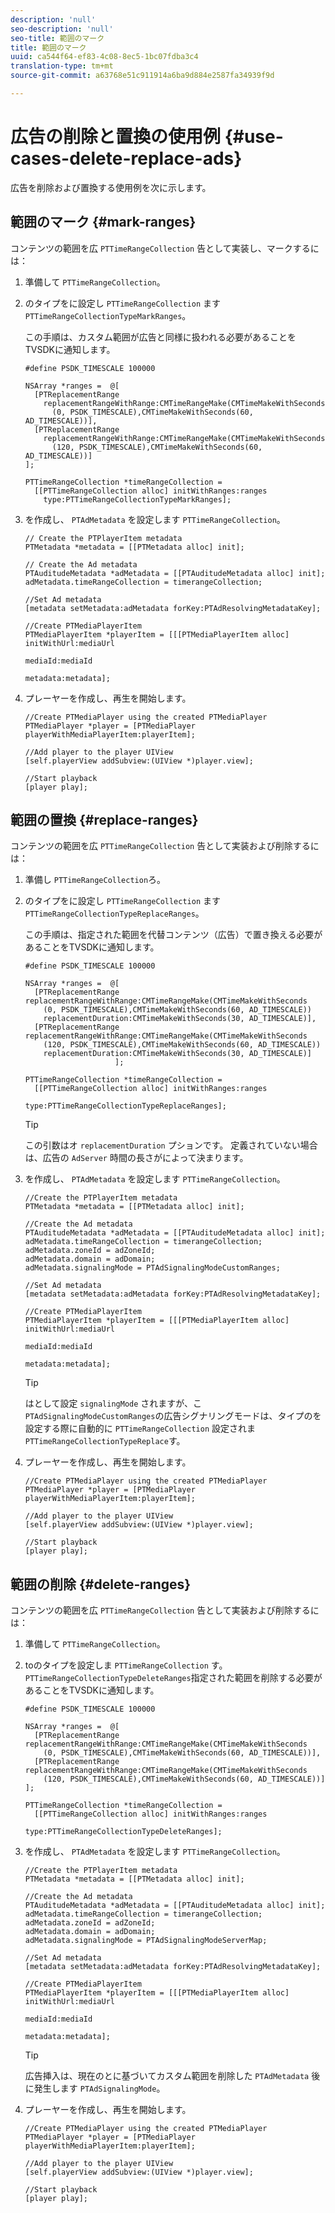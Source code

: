 ```yaml
---
description: 'null'
seo-description: 'null'
seo-title: 範囲のマーク
title: 範囲のマーク
uuid: ca544f64-ef83-4c08-8ec5-1bc07fdba3c4
translation-type: tm+mt
source-git-commit: a63768e51c911914a6ba9d884e2587fa34939f9d

---
```



# 広告の削除と置換の使用例 {#use-cases-delete-replace-ads}

広告を削除および置換する使用例を次に示します。

## 範囲のマーク {#mark-ranges}

コンテンツの範囲を広 `PTTimeRangeCollection` 告として実装し、マークするには：
1. 準備して `PTTimeRangeCollection`。
1. のタイプをに設定し `PTTimeRangeCollection` ます `PTTimeRangeCollectionTypeMarkRanges`。

   この手順は、カスタム範囲が広告と同様に扱われる必要があることをTVSDKに通知します。

   ```
   #define PSDK_TIMESCALE 100000 
   
   NSArray *ranges =  @[ 
     [PTReplacementRange  
       replacementRangeWithRange:CMTimeRangeMake(CMTimeMakeWithSeconds 
         (0, PSDK_TIMESCALE),CMTimeMakeWithSeconds(60, AD_TIMESCALE))], 
     [PTReplacementRange  
       replacementRangeWithRange:CMTimeRangeMake(CMTimeMakeWithSeconds 
         (120, PSDK_TIMESCALE),CMTimeMakeWithSeconds(60, AD_TIMESCALE))] 
   ]; 
   
   PTTimeRangeCollection *timeRangeCollection =  
     [[PTTimeRangeCollection alloc] initWithRanges:ranges  
       type:PTTimeRangeCollectionTypeMarkRanges];
   ```

1. を作成し、 `PTAdMetadata` を設定します `PTTimeRangeCollection`。

   ```
   // Create the PTPlayerItem metadata 
   PTMetadata *metadata = [[PTMetadata alloc] init]; 
   
   // Create the Ad metadata 
   PTAuditudeMetadata *adMetadata = [[PTAuditudeMetadata alloc] init]; 
   adMetadata.timeRangeCollection = timerangeCollection; 
   
   //Set Ad metadata 
   [metadata setMetadata:adMetadata forKey:PTAdResolvingMetadataKey]; 
   
   //Create PTMediaPlayerItem 
   PTMediaPlayerItem *playerItem = [[[PTMediaPlayerItem alloc] initWithUrl:mediaUrl 
                                                                   mediaId:mediaId 
                                                                  metadata:metadata];
   ```

1. プレーヤーを作成し、再生を開始します。

   ```
   //Create PTMediaPlayer using the created PTMediaPlayer 
   PTMediaPlayer *player = [PTMediaPlayer playerWithMediaPlayerItem:playerItem]; 
   
   //Add player to the player UIView 
   [self.playerView addSubview:(UIView *)player.view]; 
   
   //Start playback 
   [player play];
   ```

## 範囲の置換 {#replace-ranges}

コンテンツの範囲を広 `PTTimeRangeCollection` 告として実装および削除するには：
1. 準備し `PTTimeRangeCollection`ろ。
1. のタイプをに設定し `PTTimeRangeCollection` ます `PTTimeRangeCollectionTypeReplaceRanges`。

   この手順は、指定された範囲を代替コンテンツ（広告）で置き換える必要があることをTVSDKに通知します。

   ```
   #define PSDK_TIMESCALE 100000 
   
   NSArray *ranges =  @[ 
     [PTReplacementRange replacementRangeWithRange:CMTimeRangeMake(CMTimeMakeWithSeconds 
       (0, PSDK_TIMESCALE),CMTimeMakeWithSeconds(60, AD_TIMESCALE))  
       replacementDuration:CMTimeMakeWithSeconds(30, AD_TIMESCALE)], 
     [PTReplacementRange replacementRangeWithRange:CMTimeRangeMake(CMTimeMakeWithSeconds 
       (120, PSDK_TIMESCALE),CMTimeMakeWithSeconds(60, AD_TIMESCALE))  
       replacementDuration:CMTimeMakeWithSeconds(30, AD_TIMESCALE)] 
                       ]; 
   
   PTTimeRangeCollection *timeRangeCollection =  
     [[PTTimeRangeCollection alloc] initWithRanges:ranges  
                                              type:PTTimeRangeCollectionTypeReplaceRanges];
   ```

   >[!TIP]
   >
   >この引数はオ `replacementDuration` プションです。 定義されていない場合は、広告の `AdServer` 時間の長さがによって決まります。

1. を作成し、 `PTAdMetadata` を設定します `PTTimeRangeCollection`。

   ```
   //Create the PTPlayerItem metadata 
   PTMetadata *metadata = [[PTMetadata alloc] init]; 
   
   //Create the Ad metadata 
   PTAuditudeMetadata *adMetadata = [[PTAuditudeMetadata alloc] init]; 
   adMetadata.timeRangeCollection = timerangeCollection; 
   adMetadata.zoneId = adZoneId; 
   adMetadata.domain = adDomain; 
   adMetadata.signalingMode = PTAdSignalingModeCustomRanges; 
   
   //Set Ad metadata 
   [metadata setMetadata:adMetadata forKey:PTAdResolvingMetadataKey]; 
   
   //Create PTMediaPlayerItem 
   PTMediaPlayerItem *playerItem = [[[PTMediaPlayerItem alloc] initWithUrl:mediaUrl 
                                                                   mediaId:mediaId 
                                                                  metadata:metadata];
   ```

   >[!TIP]
   >
   >はとして設定 `signalingMode` されますが、こ `PTAdSignalingModeCustomRanges`の広告シグナリングモードは、タイプのを設定する際に自動的に `PTTimeRangeCollection` 設定されま `PTTimeRangeCollectionTypeReplace`す。

1. プレーヤーを作成し、再生を開始します。

   ```
   //Create PTMediaPlayer using the created PTMediaPlayer 
   PTMediaPlayer *player = [PTMediaPlayer playerWithMediaPlayerItem:playerItem]; 
   
   //Add player to the player UIView 
   [self.playerView addSubview:(UIView *)player.view]; 
   
   //Start playback 
   [player play];
   ```

## 範囲の削除 {#delete-ranges}

コンテンツの範囲を広 `PTTimeRangeCollection` 告として実装および削除するには：
1. 準備して `PTTimeRangeCollection`。
1. toのタイプを設定しま `PTTimeRangeCollection` す。 `PTTimeRangeCollectionTypeDeleteRanges`指定された範囲を削除する必要があることをTVSDKに通知します。

   ```
   #define PSDK_TIMESCALE 100000 
   
   NSArray *ranges =  @[ 
     [PTReplacementRange replacementRangeWithRange:CMTimeRangeMake(CMTimeMakeWithSeconds 
       (0, PSDK_TIMESCALE),CMTimeMakeWithSeconds(60, AD_TIMESCALE))], 
     [PTReplacementRange replacementRangeWithRange:CMTimeRangeMake(CMTimeMakeWithSeconds 
       (120, PSDK_TIMESCALE),CMTimeMakeWithSeconds(60, AD_TIMESCALE))] 
   ]; 
   
   PTTimeRangeCollection *timeRangeCollection =  
     [[PTTimeRangeCollection alloc] initWithRanges:ranges  
                                              type:PTTimeRangeCollectionTypeDeleteRanges];
   ```

1. を作成し、 `PTAdMetadata` を設定します `PTTimeRangeCollection`。

   ```
   //Create the PTPlayerItem metadata 
   PTMetadata *metadata = [[PTMetadata alloc] init]; 
   
   //Create the Ad metadata 
   PTAuditudeMetadata *adMetadata = [[PTAuditudeMetadata alloc] init]; 
   adMetadata.timeRangeCollection = timerangeCollection; 
   adMetadata.zoneId = adZoneId; 
   adMetadata.domain = adDomain; 
   adMetadata.signalingMode = PTAdSignalingModeServerMap; 
   
   //Set Ad metadata 
   [metadata setMetadata:adMetadata forKey:PTAdResolvingMetadataKey]; 
   
   //Create PTMediaPlayerItem 
   PTMediaPlayerItem *playerItem = [[[PTMediaPlayerItem alloc] initWithUrl:mediaUrl 
                                                                   mediaId:mediaId 
                                                                  metadata:metadata];
   ```

   >[!TIP]
   >
   >広告挿入は、現在のとに基づいてカスタム範囲を削除した `PTAdMetadata` 後に発生します `PTAdSignalingMode`。

1. プレーヤーを作成し、再生を開始します。

   ```
   //Create PTMediaPlayer using the created PTMediaPlayer 
   PTMediaPlayer *player = [PTMediaPlayer playerWithMediaPlayerItem:playerItem]; 
   
   //Add player to the player UIView 
   [self.playerView addSubview:(UIView *)player.view]; 
   
   //Start playback 
   [player play];
   ```

